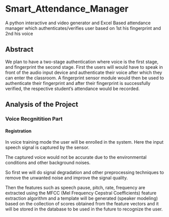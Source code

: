 # Smart_Attendance_Manager
A python interactive and video generator and Excel Based attendance manager which authenticates/verifies user based on 1st his fingerprint and 2nd his voice

## Abstract
We plan to have a two-stage authentication where voice is the first stage, and fingerprint the second stage. First the users will would have to speak in front of the audio input device and authenticate their voice after which they can enter the classroom. A fingerprint sensor module would then be used to authenticate their fingerprint and after their fingerprint is successfully verified, the respective student’s attendance would be recorded. 

## Analysis of the Project 

### Voice Recgnitition Part

#### Registration
In voice training mode the user will be enrolled in the system. 
Here the input speech signal is captured by the sensor. 

The captured voice would not be accurate due to the environmental conditions and other background noises. 

So first we will do signal degradation and other preprocessing techniques to remove the unwanted noise and improve the signal quality. 

Then the features such as speech pause, pitch, rate, frequency are extracted using the MFCC (Mel Frequency Cepstral Coefficients) feature extraction algorithm and a template will be generated (speaker modeling) based on the collection of scores obtained from the feature vectors and it will be stored in the database to be used in the future to recognize the user. 
